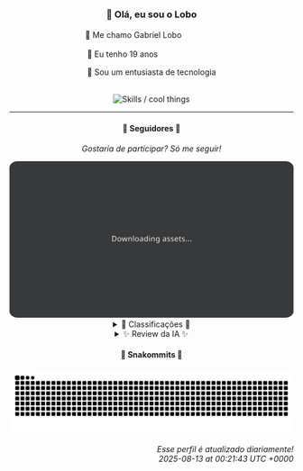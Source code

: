 <div align="center">
  <h3>👋 Olá, eu sou o Lobo</h3>
  
  <p>🐺 Me chamo Gabriel Loboㅤㅤㅤㅤㅤ</p>
  <p>🧔 Eu tenho 19 anosㅤㅤㅤㅤㅤㅤㅤㅤ</p>
  <p>🧠 Sou um entusiasta de tecnologia</p>

  <br/>

  <img width="600" alt="Skills / cool things" src="https://skills-icons.vercel.app/api/icons?i=python,md,html,css,js,github,git,vscode,linux,node,ts,sass,react,vite,vercel,lottie,ionic,capacitor,zustand,framer,firebase,arduino,godot,tailwind,shadcnui,lucide,zorinos,pnpm,reactnative&perline=14" />
</div>

<hr />

<div align="center">
    <h4>👤 Seguidores 👤</h4>
    <p><i>Gostaria de participar? Só me seguir!</i></p>
    <img width="600" src=".github/assets/cards/top3.svg" alt="Top 3 followers contributors (monthly)" />
    <details>
    <summary>🏅 Classificações 🏅</summary>
    <br/>
    <table>
        <thead>
            <tr align="center">
                <th>Posição</th>
                <th>Seguidor</th>
                <th>Contribuições</th>
            </tr>
        </thead>
        <tbody>
            <tr align="center">
                <td>1°</td>
                <td><a href="https://github.com/EvertonMJunior">Everton Marcelino Jr.</a></td>
                <td>142 ctr.</td>
            </tr>
            <tr align="center">
                <td>2°</td>
                <td><a href="https://github.com/danko-nobre">Danilo Nobre</a></td>
                <td>97 ctr.</td>
            </tr>
            <tr align="center">
                <td>3°</td>
                <td><a href="https://github.com/RafaZeero">Rafael Lima de Morais</a></td>
                <td>71 ctr.</td>
            </tr>
            <tr align="center">
                <td>4°</td>
                <td><a href="https://github.com/DeividSouSan">Deivid Souza Santana</a></td>
                <td>45 ctr.</td>
            </tr>
            <tr align="center">
                <td>5°</td>
                <td><a href="https://github.com/wTechnoo">Cézar</a></td>
                <td>33 ctr.</td>
            </tr>
            <tr align="center">
                <td>6°</td>
                <td><a href="https://github.com/GabrielCarvalhoSouza">Gabriel Carvalho</a></td>
                <td>31 ctr.</td>
            </tr>
            <tr align="center">
                <td>7°</td>
                <td><a href="https://github.com/TopTrenDev">TopTrenDev</a></td>
                <td>27 ctr.</td>
            </tr>
            <tr align="center">
                <td>8°</td>
                <td><a href="https://github.com/filipedeschamps">Filipe Deschamps</a></td>
                <td>21 ctr.</td>
            </tr>
            <tr align="center">
                <td>9°</td>
                <td><a href="https://github.com/joao-nery">João Nery</a></td>
                <td>21 ctr.</td>
            </tr>
            <tr align="center">
                <td>10°</td>
                <td><a href="https://github.com/giverplay">giverplay</a></td>
                <td>14 ctr.</td>
            </tr>
        </tbody>
    </table>
    </details>
    <details>
    <summary>✨ Review da IA ✨</summary>
    <br/>
    <div align="justify"><p><b>Everton Marcelino Jr.</b>, parabéns pelo primeiro lugar! Mas não se anime muito, afinal, quem precisa de 142 contribuições? Será que você não está apenas tentando compensar algo? E esse "passionate about technology" na bio? Originalidade mandou lembranças. Ao menos contribuiu com o TypeORM, talvez ainda tenha salvação. </p>
<p><b>Danilo Nobre</b>, "Full-stack, Game dev e 3D Enthusiast"? Parece mais um caso de "faz tudo, não faz nada direito". 97 contribuições, ok, mas vamos combinar que "A cpf profile field type for moodle" não impressiona ninguém. E um addon para Blender? Que tal algo que realmente impacte, em vez de só enfeitar?</p>
<p><b>Rafael Lima de Morais</b>, 71 contribuições, hein? "Software Engineer | Go | Typescript | Rust | Vim".  Aparentemente você coleciona tecnologias como selos.  E esses "dotfiles"? Sério que você precisa de um repositório inteiro para isso? E um CLI para gerenciar "wishlists"?  Parece que alguém está gastando tempo demais pensando no que comprar.</p>
<p><b>Deivid Souza Santana</b>, "apaixonado por desenvolvimento back-end", que clichê! 45 contribuições e um "sistema de compartilhamento de receitas"?  Já existem uns 500 iguais.  E um "QuizFast" em C#?  Aposto que é tão rápido quanto uma tartaruga.  Volte quando tiver algo que preste.</p>
<p><b>Cézar</b>, ah, o misterioso desenvolvedor .NET. Apenas 33 contribuições e nenhum repositório recente para espiar? Ou você é um gênio incompreendido, ou está apenas escondendo algo... tipo a falta de projetos interessantes. .NET Developer genérico, o mundo está cheio deles.</p>
<p><b>Gabriel Carvalho</b>, com míseras 31 contribuições, você está quase alcançando o pódio... de quem menos se esforça. Um "content_sumarizer"?  Sério, precisa mesmo de um script para isso? E "data_structures" criado no dia 7 de Agosto e atualizado no dia 9? Que impressionante... para quem nunca viu código antes. </p>
<p><b>TopTrenDev</b>, "Solana Specialist"?  Sério?  Ainda existe gente investindo nisso? 27 contribuições e uma salada de blockchain, DeFi e NFTs. Parece que alguém está tentando surfar na onda do hype, mas vai acabar se afogando. Pelo menos mexe com "substreams", quem sabe ainda te salva.</p>
<p><b>Filipe Deschamps</b>, "Quer se sentir competente em programação?" - Que atire a primeira pedra quem nunca se sentiu um impostor. Apenas 21 contribuições? Para quem vende curso, esperava mais.  Pelo menos o "doom-fire-algorithm" é legalzinho, mas não justifica a existência do "parse-google-docs-json".  Prioridades, Filipe, prioridades.</p>
<p><b>João Nery</b>, "Full-Stack Developer"... com uma "Calculadora em JS" e um "Jogo da Velha"?  Que original! 21 contribuições, mas a criatividade parou nos anos 90.  E o site da "AT Softwares"?  Espero que o design não seja tão datado quanto os seus projetos pessoais. </p>
<p><b>giverplay</b>, "Olá, estranho!" -  Já começou bem. 14 contribuições?  Sério que você se deu ao trabalho de aparecer aqui? Um clone do TabNews?  Que falta de ambição! E o "satellite-dish" da FocaEnterprises?  Aposto que é tão útil quanto um enfeite de mesa. </p>
<p><b>Felipe Gueller</b>, míseras 10 contribuições? Você está de parabéns... por ser o menos produtivo da lista. "componentes-html-diversos"?  Aposto que são tão diversos quanto as opções de um cardápio de hospital.  Sério, volte quando tiver algo mais interessante do que "alguns componentes HTML". </p>
</div>
    </details>
</div>

<div align="center">
  <h4>🐍 Snakommits 🐍</h4>
    <picture>
      <source media="(prefers-color-scheme: dark)" srcset="https://raw.githubusercontent.com/Lobooooooo14/Lobooooooo14/snake-output/snake-dark.svg">
      <source media="(prefers-color-scheme: light)" srcset="https://raw.githubusercontent.com/Lobooooooo14/Lobooooooo14/snake-output/snake-light.svg">
      <img alt="github contribution grid snake animation" src="https://raw.githubusercontent.com/Lobooooooo14/Lobooooooo14/snake-output/snake-light.svg">
    </picture>
</div>

<h6 align="right">
  Esse perfil é atualizado diariamente!<br/> <i>2025-08-13 at 00:21:43 UTC +0000</i>
<h6>